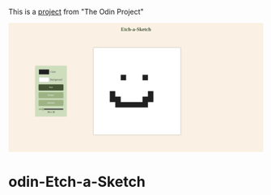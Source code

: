 This is a [project](https://www.theodinproject.com/lessons/foundations-etch-a-sketch) from "The Odin Project"

![screenshot](./screenshot.png)

# odin-Etch-a-Sketch